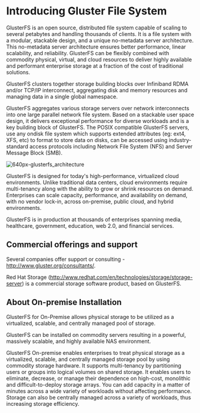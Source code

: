 Introducing Gluster File System
===============================

GlusterFS is an open source, distributed file system capable of scaling to
several petabytes and handling thousands of clients. It is a file system with
a modular, stackable design, and a unique no-metadata server architecture.
This no-metadata server architecture ensures better performance,
linear scalability, and reliability. GlusterFS can be
flexibly combined with commodity physical, virtual, and cloud resources
to deliver highly available and performant enterprise storage at a
fraction of the cost of traditional solutions.

GlusterFS clusters together storage building blocks over Infiniband RDMA
and/or TCP/IP interconnect, aggregating disk and memory resources and
managing data in a single global namespace.

GlusterFS aggregates various storage servers over network interconnects
into one large parallel network file system. Based on a stackable user space
design, it delivers exceptional performance for diverse workloads and is a key
building block of GlusterFS.
The POSIX compatible GlusterFS servers, use any ondisk file system which supports
extended attributes (eg: ext4, XFS, etc) to format to store data on disks, can be
accessed using industry-standard access protocols including Network File System (NFS)
and Server Message Block (SMB).

![640px-glusterfs_architecture](https://cloud.githubusercontent.com/assets/10970993/7412187/dbb94286-ef5d-11e4-93ca-d4959a94db85.png)

GlusterFS is designed for today's high-performance, virtualized cloud
environments. Unlike traditional data centers, cloud environments
require multi-tenancy along with the ability to grow or shrink resources
on demand. Enterprises can scale capacity, performance, and availability
on demand, with no vendor lock-in, across on-premise, public cloud, and
hybrid environments.

GlusterFS is in production at thousands of enterprises spanning media,
healthcare, government, education, web 2.0, and financial services.

## Commercial offerings and support ##

Several companies offer support or consulting - http://www.gluster.org/consultants/.

Red Hat Storage (http://www.redhat.com/en/technologies/storage/storage-server)
is a commercial storage software product, based on GlusterFS.


## About On-premise Installation ##

GlusterFS for On-Premise allows physical storage to be utilized as a
virtualized, scalable, and centrally managed pool of storage.

GlusterFS can be installed on commodity servers resulting in a
powerful, massively scalable, and highly available NAS environment.

GlusterFS On-premise enables enterprises to treat physical storage as a
virtualized, scalable, and centrally managed storage pool by using commodity
storage hardware. It supports multi-tenancy by partitioning users or groups into
logical volumes on shared storage. It enables users to eliminate, decrease, or
manage their dependence on high-cost, monolithic and difficult-to-deploy storage arrays.
You can add capacity in a matter of minutes across a wide variety of workloads without
affecting performance. Storage can also be centrally managed across a variety of
workloads, thus increasing storage efficiency.


